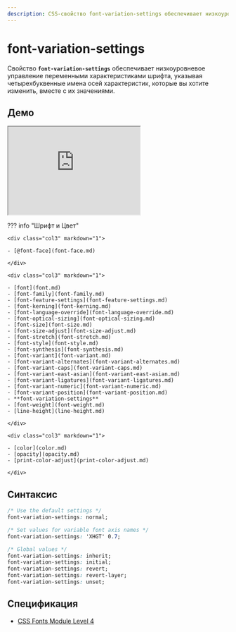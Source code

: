 ```yaml
---
description: CSS-свойство font-variation-settings обеспечивает низкоуровневое управление переменными характеристиками шрифта, указывая четырехбуквенные имена осей характеристик, которые вы хотите изменить, вместе с их значениями.
---
```


# font-variation-settings

Свойство **`font-variation-settings`** обеспечивает низкоуровневое управление переменными характеристиками шрифта, указывая четырехбуквенные имена осей характеристик, которые вы хотите изменить, вместе с их значениями.

## Демо

<iframe class="interactive is-default-height" height="200" src="https://interactive-examples.mdn.mozilla.net/pages/css/font-variation-settings.html" title="MDN Web Docs Interactive Example" loading="lazy" data-readystate="complete"></iframe>

??? info "Шрифт и Цвет"

    <div class="col3" markdown="1">

    - [@font-face](font-face.md)

    </div>

    <div class="col3" markdown="1">

    - [font](font.md)
    - [font-family](font-family.md)
    - [font-feature-settings](font-feature-settings.md)
    - [font-kerning](font-kerning.md)
    - [font-language-override](font-language-override.md)
    - [font-optical-sizing](font-optical-sizing.md)
    - [font-size](font-size.md)
    - [font-size-adjust](font-size-adjust.md)
    - [font-stretch](font-stretch.md)
    - [font-style](font-style.md)
    - [font-synthesis](font-synthesis.md)
    - [font-variant](font-variant.md)
    - [font-variant-alternates](font-variant-alternates.md)
    - [font-variant-caps](font-variant-caps.md)
    - [font-variant-east-asian](font-variant-east-asian.md)
    - [font-variant-ligatures](font-variant-ligatures.md)
    - [font-variant-numeric](font-variant-numeric.md)
    - [font-variant-position](font-variant-position.md)
    - **font-variation-settings**
    - [font-weight](font-weight.md)
    - [line-height](line-height.md)

    </div>

    <div class="col3" markdown="1">

    - [color](color.md)
    - [opacity](opacity.md)
    - [print-color-adjust](print-color-adjust.md)

    </div>

## Синтаксис

```css
/* Use the default settings */
font-variation-settings: normal;

/* Set values for variable font axis names */
font-variation-settings: 'XHGT' 0.7;

/* Global values */
font-variation-settings: inherit;
font-variation-settings: initial;
font-variation-settings: revert;
font-variation-settings: revert-layer;
font-variation-settings: unset;
```

## Спецификация

- [CSS Fonts Module Level 4](https://w3c.github.io/csswg-drafts/css-fonts/#font-variation-settings-def)
